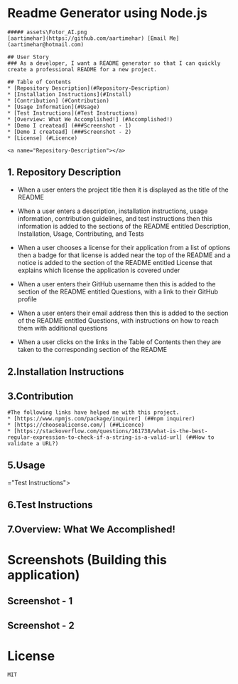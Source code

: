 #  Readme Generator using Node.js
    ##### assets\Fotor_AI.png
    [aartimehar](https://github.com/aartimehar) [Email Me](aartimehar@hotmail.com) 
    
    ## User Story
    ### As a developer, I want a README generator so that I can quickly create a professional README for a new project.

    ## Table of Contents
    * [Repository Description](#Repository-Description)
    * [Installation Instructions](#Install)
    * [Contribution] (#Contribution)
    * [Usage Information](#Usage)
    * [Test Instructions](#Test Instructions)
    * [Overview: What We Accomplished!] (#Accomplished!)
    * [Demo I createad] (###Screenshot - 1)
    * [Demo I createad] (###Screenshot - 2)
    * [License] (#Licence)

    <a name="Repository-Description"></a>
## 1. Repository Description
  - When a user enters the project title then it is displayed as the title of the README
  - When a user enters a description, installation instructions, usage information, contribution guidelines, and test instructions then this information is added to the sections of the README entitled Description, Installation, Usage, Contributing, and Tests
  - When a user chooses a license for their application from a list of options then a badge for that license is added near the top of the README and a notice is added to the section of the README entitled License that explains which license the application is covered under
  - When a user enters their GitHub username then this is added to the section of the README entitled Questions, with a link to their GitHub profile
  - When a user enters their email address then this is added to the section of the README entitled Questions, with instructions on how to reach them with additional questions
  - When a user clicks on the links in the Table of Contents then they are taken to the corresponding section of the README
  
    <a name="Install"></a>
## 2.Installation Instructions
    

  <a name="Contribution"></a>
## 3.Contribution
    
    
    #The following links have helped me with this project.
    * [https://www.npmjs.com/package/inquirer] (##npm inquirer)
    * [https://choosealicense.com/] (##Licence)
    * [https://stackoverflow.com/questions/161738/what-is-the-best-regular-expression-to-check-if-a-string-is-a-valid-url] (##How to validate a URL?)

  <a name="Usage"></a>
## 5.Usage
    

  <a name>="Test Instructions"></a>
## 6.Test Instructions
    

  <a name="Accomplished"></a>
## 7.Overview: What We Accomplished!
    

# Screenshots (Building this application)
<a name="Screenshot - 1"></a>
## Screenshot - 1
    

<a name="Screenshot - 2"></a>
## Screenshot - 2
    

<a name="Licence"></a>
# License
    MIT